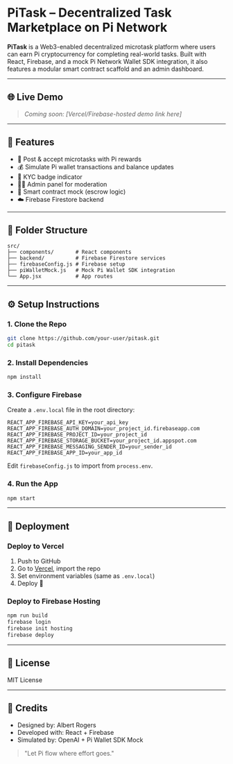 # PiTask – Decentralized Task Marketplace on Pi Network

**PiTask** is a Web3-enabled decentralized microtask platform where users can earn Pi cryptocurrency for completing real-world tasks. Built with React, Firebase, and a mock Pi Network Wallet SDK integration, it also features a modular smart contract scaffold and an admin dashboard.

---

## 🌐 Live Demo
> _Coming soon: [Vercel/Firebase-hosted demo link here]_  

---

## 🔧 Features
- 🎯 Post & accept microtasks with Pi rewards
- 💰 Simulate Pi wallet transactions and balance updates
- 🛂 KYC badge indicator
- 🧑‍💼 Admin panel for moderation
- 🧪 Smart contract mock (escrow logic)
- ☁️ Firebase Firestore backend

---

## 📁 Folder Structure
```
src/
├── components/       # React components
├── backend/          # Firebase Firestore services
├── firebaseConfig.js # Firebase setup
├── piWalletMock.js   # Mock Pi Wallet SDK integration
└── App.jsx           # App routes
```

---

## ⚙️ Setup Instructions

### 1. Clone the Repo
```bash
git clone https://github.com/your-user/pitask.git
cd pitask
```

### 2. Install Dependencies
```bash
npm install
```

### 3. Configure Firebase
Create a `.env.local` file in the root directory:
```env
REACT_APP_FIREBASE_API_KEY=your_api_key
REACT_APP_FIREBASE_AUTH_DOMAIN=your_project_id.firebaseapp.com
REACT_APP_FIREBASE_PROJECT_ID=your_project_id
REACT_APP_FIREBASE_STORAGE_BUCKET=your_project_id.appspot.com
REACT_APP_FIREBASE_MESSAGING_SENDER_ID=your_sender_id
REACT_APP_FIREBASE_APP_ID=your_app_id
```

Edit `firebaseConfig.js` to import from `process.env`.

### 4. Run the App
```bash
npm start
```

---

## 🚀 Deployment

### Deploy to Vercel
1. Push to GitHub
2. Go to [Vercel](https://vercel.com), import the repo
3. Set environment variables (same as `.env.local`)
4. Deploy 🎉

### Deploy to Firebase Hosting
```bash
npm run build
firebase login
firebase init hosting
firebase deploy
```

---

## 📄 License
MIT License

---

## 🙌 Credits
- Designed by: Albert Rogers
- Developed with: React + Firebase
- Simulated by: OpenAI + Pi Wallet SDK Mock

> "Let Pi flow where effort goes."

